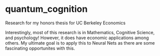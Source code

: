 # quantum_cognition
Research for my honors thesis for UC Berkeley Economics

Interestingly, most of this research is in Mathematics, Cognitive Science, and psychology! However, it does have economic applications among others. My ultimate goal  is to apply this to Neural Nets as there are some fascinating opportunites with this.

